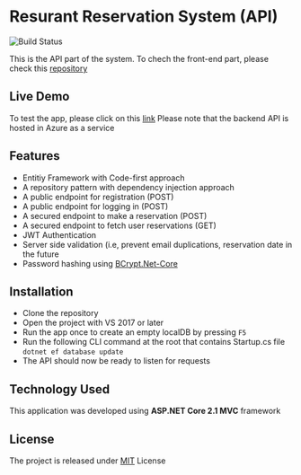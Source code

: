 # Resurant Reservation System (API)
![Build Status](https://travis-ci.org/joemccann/dillinger.svg?branch=master)

This is the API part of the system. To chech the front-end part, please check this [repository](https://github.com/RamiB1234/resturant-front)

## Live Demo

To test the app, please click on this [link](https://ramib1234.github.io/my-reads/)
Please note that the backend API is hosted in Azure as a service

## Features

- Entitiy Framework with Code-first approach
- A repository pattern with dependency injection approach
- A public endpoint for registration (POST)
- A public endpoint for logging in (POST)
- A secured endpoint to make a reservation (POST)
- A secured endpoint to fetch user reservations (GET)
- JWT Authentication
- Server side validation (i.e, prevent email duplications, reservation date in the future
- Password hashing using [BCrypt.Net-Core](https://github.com/neoKushan/BCrypt.Net-Core)

## Installation

* Clone the repository
* Open the project with VS 2017 or later
* Run the app once to create an empty localDB by pressing `F5`
* Run the following CLI command at the root that contains Startup.cs file `dotnet ef database update`
* The API should now be ready to listen for requests

## Technology Used

This application was developed using **ASP.NET Core 2.1 MVC** framework

## License
The project is released under [MIT](https://github.com/RamiB1234/ResturantAPI/blob/master/LICENSE) License



